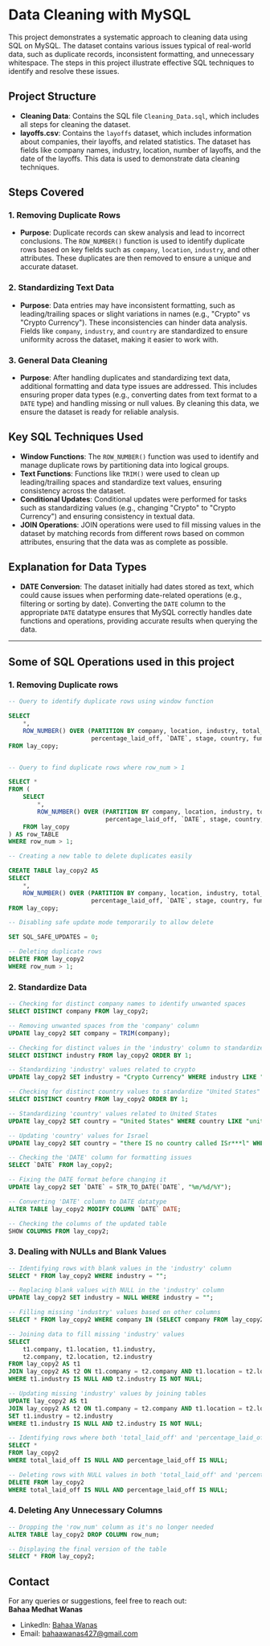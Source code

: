 # Data Cleaning with MySQL

This project demonstrates a systematic approach to cleaning data using SQL on MySQL. The dataset contains various issues typical of real-world data, such as duplicate records, inconsistent formatting, and unnecessary whitespace. The steps in this project illustrate effective SQL techniques to identify and resolve these issues.

## Project Structure

- **Cleaning Data**: Contains the SQL file `Cleaning_Data.sql`, which includes all steps for cleaning the dataset.
- **layoffs.csv**: Contains the `layoffs` dataset, which includes information about companies, their layoffs, and related statistics. The dataset has fields like company names, industry, location, number of layoffs, and the date of the layoffs. This data is used to demonstrate data cleaning techniques.

## Steps Covered

### 1. Removing Duplicate Rows
- **Purpose**: Duplicate records can skew analysis and lead to incorrect conclusions. The `ROW_NUMBER()` function is used to identify duplicate rows based on key fields such as `company`, `location`, `industry`, and other attributes. These duplicates are then removed to ensure a unique and accurate dataset.

### 2. Standardizing Text Data
- **Purpose**: Data entries may have inconsistent formatting, such as leading/trailing spaces or slight variations in names (e.g., "Crypto" vs "Crypto Currency"). These inconsistencies can hinder data analysis. Fields like `company`, `industry`, and `country` are standardized to ensure uniformity across the dataset, making it easier to work with.

### 3. General Data Cleaning
- **Purpose**: After handling duplicates and standardizing text data, additional formatting and data type issues are addressed. This includes ensuring proper data types (e.g., converting dates from text format to a `DATE` type) and handling missing or null values. By cleaning this data, we ensure the dataset is ready for reliable analysis.

## Key SQL Techniques Used

- **Window Functions**: The `ROW_NUMBER()` function was used to identify and manage duplicate rows by partitioning data into logical groups.
- **Text Functions**: Functions like `TRIM()` were used to clean up leading/trailing spaces and standardize text values, ensuring consistency across the dataset.
- **Conditional Updates**: Conditional updates were performed for tasks such as standardizing values (e.g., changing "Crypto" to "Crypto Currency") and ensuring consistency in textual data.
- **JOIN Operations**: JOIN operations were used to fill missing values in the dataset by matching records from different rows based on common attributes, ensuring that the data was as complete as possible.
  
## Explanation for Data Types

- **DATE Conversion**: The dataset initially had dates stored as text, which could cause issues when performing date-related operations (e.g., filtering or sorting by date). Converting the `DATE` column to the appropriate `DATE` datatype ensures that MySQL correctly handles date functions and operations, providing accurate results when querying the data.
---  

## Some of SQL Operations used in this project

### 1. Removing Duplicate rows 
```sql
-- Query to identify duplicate rows using window function

SELECT 
    *, 
    ROW_NUMBER() OVER (PARTITION BY company, location, industry, total_laid_off, 
                       percentage_laid_off, `DATE`, stage, country, funds_raISed_millions) AS row_num
FROM lay_copy;


-- Query to find duplicate rows where row_num > 1

SELECT *
FROM (
    SELECT 
        *, 
        ROW_NUMBER() OVER (PARTITION BY company, location, industry, total_laid_off, 
                           percentage_laid_off, `DATE`, stage, country, funds_raISed_millions) AS row_num
    FROM lay_copy
) AS row_TABLE
WHERE row_num > 1;

-- Creating a new table to delete duplicates easily

CREATE TABLE lay_copy2 AS
SELECT 
    *, 
    ROW_NUMBER() OVER (PARTITION BY company, location, industry, total_laid_off, 
                       percentage_laid_off, `DATE`, stage, country, funds_raISed_millions) AS row_num
FROM lay_copy;

-- Disabling safe update mode temporarily to allow delete

SET SQL_SAFE_UPDATES = 0;

-- Deleting duplicate rows
DELETE FROM lay_copy2
WHERE row_num > 1;
```  

### 2. Standardize Data
```sql
-- Checking for distinct company names to identify unwanted spaces
SELECT DISTINCT company FROM lay_copy2;

-- Removing unwanted spaces from the 'company' column
UPDATE lay_copy2 SET company = TRIM(company);

-- Checking for distinct values in the 'industry' column to standardize "crypto"
SELECT DISTINCT industry FROM lay_copy2 ORDER BY 1;

-- Standardizing 'industry' values related to crypto
UPDATE lay_copy2 SET industry = "Crypto Currency" WHERE industry LIKE "Crypto%";

-- Checking for distinct country values to standardize "United States"
SELECT DISTINCT country FROM lay_copy2 ORDER BY 1;

-- Standardizing 'country' values related to United States
UPDATE lay_copy2 SET country = "United States" WHERE country LIKE "united states%";

-- Updating 'country' values for Israel
UPDATE lay_copy2 SET country = "there IS no country called ISr***l" WHERE country LIKE "IS%";

-- Checking the 'DATE' column for formatting issues
SELECT `DATE` FROM lay_copy2;

-- Fixing the DATE format before changing it
UPDATE lay_copy2 SET `DATE` = STR_TO_DATE(`DATE`, "%m/%d/%Y");

-- Converting 'DATE' column to DATE datatype
ALTER TABLE lay_copy2 MODIFY COLUMN `DATE` DATE;

-- Checking the columns of the updated table
SHOW COLUMNS FROM lay_copy2;
```

### 3. Dealing with NULLs and Blank Values
```sql
-- Identifying rows with blank values in the 'industry' column
SELECT * FROM lay_copy2 WHERE industry = "";

-- Replacing blank values with NULL in the 'industry' column
UPDATE lay_copy2 SET industry = NULL WHERE industry = "";

-- Filling missing 'industry' values based on other columns
SELECT * FROM lay_copy2 WHERE company IN (SELECT company FROM lay_copy2 WHERE industry IS NULL);

-- Joining data to fill missing 'industry' values
SELECT 
    t1.company, t1.location, t1.industry, 
    t2.company, t2.location, t2.industry
FROM lay_copy2 AS t1
JOIN lay_copy2 AS t2 ON t1.company = t2.company AND t1.location = t2.location
WHERE t1.industry IS NULL AND t2.industry IS NOT NULL;

-- Updating missing 'industry' values by joining tables
UPDATE lay_copy2 AS t1
JOIN lay_copy2 AS t2 ON t1.company = t2.company AND t1.location = t2.location
SET t1.industry = t2.industry
WHERE t1.industry IS NULL AND t2.industry IS NOT NULL;

-- Identifying rows where both 'total_laid_off' and 'percentage_laid_off' are NULL
SELECT *
FROM lay_copy2
WHERE total_laid_off IS NULL AND percentage_laid_off IS NULL;

-- Deleting rows with NULL values in both 'total_laid_off' and 'percentage_laid_off'
DELETE FROM lay_copy2
WHERE total_laid_off IS NULL AND percentage_laid_off IS NULL;
```

### 4. Deleting Any Unnecessary Columns
```sql
-- Dropping the 'row_num' column as it's no longer needed
ALTER TABLE lay_copy2 DROP COLUMN row_num;

-- Displaying the final version of the table
SELECT * FROM lay_copy2;
```

## Contact

For any queries or suggestions, feel free to reach out:  
**Bahaa Medhat Wanas**  
- LinkedIn: [Bahaa Wanas](https://www.linkedin.com/in/bahaa-wanas-9797b923a)  
- Email: [bahaawanas427@gmail.com](mailto:bahaawanas427@gmail.com)
